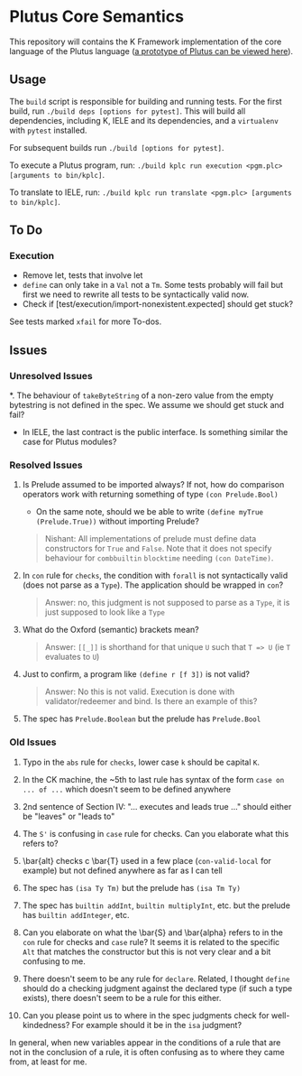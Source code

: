 Plutus Core Semantics
=====================

This repository will contains the K Framework implementation of the core
language of the Plutus language ([a prototype of Plutus can be viewed
here](https://github.com/input-output-hk/plutus-prototype)).

Usage
-----

The `build` script is responsible for building and running tests.
For the first build, run `./build deps [options for pytest]`.
This will build all dependencies, including K, IELE and its dependencies,
and a `virtualenv` with `pytest` installed.

For subsequent builds run `./build [options for pytest]`.

To execute a Plutus program, run: `./build kplc run execution <pgm.plc> [arguments to bin/kplc]`.

To translate to IELE, run: `./build kplc run translate <pgm.plc> [arguments to bin/kplc]`.

To Do
-----

### Execution

- Remove let, tests that involve let
- `define` can only take in a `Val` not a `Tm`. Some tests probably will fail
  but first we need to rewrite all tests to be syntactically valid now.
- Check if [test/execution/import-nonexistent.expected] should get stuck?

See tests marked `xfail` for more To-dos.

Issues
------


### Unresolved Issues

*. The behaviour of `takeByteString` of a non-zero value from the empty
   bytestring is not defined in the spec. We assume we should get stuck and
   fail?

* In IELE, the last contract is the public interface. Is something similar the case for Plutus modules?

### Resolved Issues

1. Is Prelude assumed to be imported always? If not, how do comparison operators work with returning something of type `(con Prelude.Bool)`
   - On the same note, should we be able to write `(define myTrue (Prelude.True))` without importing Prelude?

   > Nishant: All implementations of prelude must define data constructors
   > for `True` and `False`. Note that it does not specify behaviour for `combbuiltin` `blocktime`
   > needing `(con DateTime)`.

2. In `con` rule for `checks`, the condition with `forall` is not syntactically valid (does not parse as a `Type`). The application should be wrapped in `con`?
   > Answer: no, this judgment is not supposed to parse as a `Type`, it is just supposed to look like a `Type`

3. What do the Oxford (semantic) brackets mean?

   > Answer: `[[_]]` is shorthand for that unique `U` such that `T => U` (ie `T` evaluates to `U`)

6. Just to confirm, a program like `(define r [f 3])` is not valid?

   > Answer: No this is not valid. Execution is done with validator/redeemer and bind. Is there an example of this?

11. The spec has `Prelude.Boolean` but the prelude has `Prelude.Bool`

### Old Issues

1. Typo in the `abs` rule for `checks`, lower case `k` should be capital `K`.

4. In the CK machine, the ~5th to last rule has syntax of the form `case on ... of ...` which doesn't seem to be defined anywhere
5. 2nd sentence of Section IV: "... executes and leads true ..." should either be "leaves" or "leads to"

7. The `S'` is confusing in `case` rule for checks. Can you elaborate what this refers to?
8. \bar{alt} checks c \bar{T} used in a few place (`con-valid-local` for example) but not defined anywhere as far as I can tell
9. The spec has `(isa Ty Tm)` but the prelude has `(isa Tm Ty)`
10. The spec has `builtin addInt`, `builtin multiplyInt`, etc. but the prelude has `builtin addInteger`, etc.
12. Can you elaborate on what the \bar{S} and \bar{alpha} refers to in the `con` rule for checks and `case` rule? It seems it is related to the specific `Alt` that matches the constructor but this is not very clear and a bit confusing to me.
13. There doesn't seem to be any rule for `declare`. Related, I thought `define` should do a checking judgment against the declared type (if such a type exists), there doesn't seem to be a rule for this either.
14. Can you please point us to where in the spec judgments check for well-kindedness? For example should it be in the `isa` judgment?

In general, when new variables appear in the conditions of a rule that are not in the conclusion of a rule, it is often confusing as to where they came from, at least for me.
